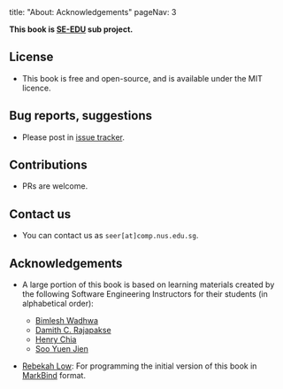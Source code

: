 <frontmatter>
title: "About: Acknowledgements"
pageNav: 3
</frontmatter>

<link rel="stylesheet" href="{{baseUrl}}/css/textbook.css">

<div class="website-content">
<div id="body">

**This book is [SE-EDU](https://se-education.org) sub project.**

## License

* This book is free and open-source, and is available under the MIT licence.


## Bug reports, suggestions

* Please post in [issue tracker](https://github.com/se-edu/se-book/issues).


## Contributions

* PRs are welcome.


## Contact us

* You can contact us as `seer[at]comp.nus.edu.sg`.


## Acknowledgements

<div id="text-only">

* A large portion of this book is based on learning materials created by the following Software Engineering Instructors for their students (in alphabetical order):
  * [Bimlesh Wadhwa](https://www.comp.nus.edu.sg/~bimlesh)
  * [Damith C. Rajapakse](https://www.comp.nus.edu.sg/~damithch)
  * [Henry Chia](https://www.comp.nus.edu.sg/~hchia)
  * [Soo Yuen Jien](https://www.comp.nus.edu.sg/~sooyj)
  
* [Rebekah Low](https://github.com/rebekahlow-jy): For programming the initial version of this book in [MarkBind](https://markbind.github.io/) format.

</div>
</div>
</div>
